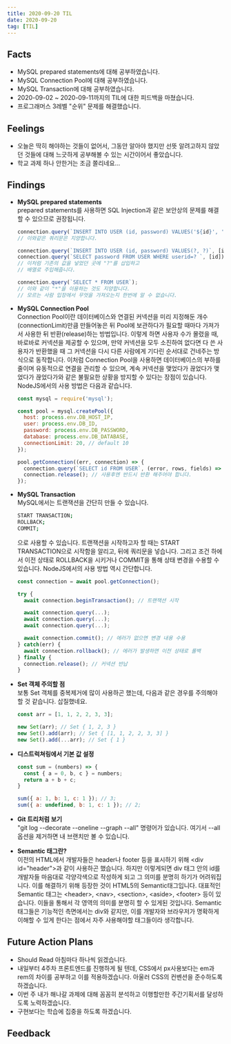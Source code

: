```yaml
---
title: 2020-09-20 TIL
date: 2020-09-20
tag: [TIL]
---
```


## Facts

- MySQL prepared statements에 대해 공부하였습니다.
- MySQL Connection Pool에 대해 공부하였습니다.
- MySQL Transaction에 대해 공부하였습니다.
- 2020-09-02 ~ 2020-09-11까지의 TIL에 대한 피드백을 마쳤습니다.
- 프로그래머스 3레벨 "순위" 문제를 해결했습니다.

## Feelings

- 오늘은 딱히 해야하는 것들이 없어서, 그동안 알아야 했지만 선뜻 알려고하지 않았던 것들에 대해 느긋하게 공부해볼 수 있는 시간이어서 좋았습니다.
- 학교 과제 하나 안한거는 조금 쫄리네요...

## Findings

- **MySQL prepared statements**  
  prepared statements를 사용하면 SQL Injection과 같은 보안상의 문제를 해결할 수 있으므로 권장됩니다.  

    ```js
    connection.query(`INSERT INTO USER (id, password) VALUES('${id}', '${password}')`);
    // 이와같은 쿼리문은 지양합니다.

    connection.query(`INSERT INTO USER (id, password) VALUES(?, ?)`, [id, password]);
    connection.query(`SELECT password FROM USER WHERE userid=? `, [id]);
    // 이처럼 기존의 값을 넣었던 곳에 "?"를 삽입하고
    // 배열로 주입해줍니다.

    connection.query(`SELECT * FROM USER`);
    // 이와 같이 "*"을 이용하는 것도 지양합니다.
    // 모르는 사람 입장에서 무엇을 가져오는지 한번에 알 수 없습니다.
    ```

- **MySQL Connection Pool**  
  Connection Pool이란 데이터베이스와 연결된 커넥션을 미리 지정해둔 개수(connectionLimit)만큼 만들어놓은 뒤 Pool에 보관하다가 필요할 때마다 가져가서 사용한 뒤 반환(release)하는 방법입니다. 이렇게 하면 사용자 수가 몰렸을 때, 바로바로 커넥션을 제공할 수 있으며, 만약 커넥션을 모두 소진하여 없다면 다 쓴 사용자가 반환했을 때 그 커넥션을 다시 다른 사람에게 기다린 순서대로 건네주는 방식으로 동작합니다. 이처럼 Connection Pool을 사용하면 데이터베이스의 부하를 줄이며 유동적으로 연결을 관리할 수 있으며, 계속 커넥션을 맺었다가 끊었다가 맺었다가 끊었다가와 같은 불필요한 상황을 방지할 수 있다는 장점이 있습니다. NodeJS에서의 사용 방법은 다음과 같습니다.

    ```js
    const mysql = require('mysql');

    const pool = mysql.createPool({
      host: process.env.DB_HOST_IP,
      user: process.env.DB_ID,
      password: process.env.DB_PASSWORD,
      database: process.env.DB_DATABASE,
      connectionLimit: 20, // default 10
    });

    pool.getConnection((err, connection) => {
      connection.query(`SELECT id FROM USER`, (error, rows, fields) => {...});
      connection.release(); // 사용후엔 반드시 반환 해주어야 합니다.
    });
    ```

- **MySQL Transaction**  
  MySQL에서는 트랜잭션을 간단히 만들 수 있습니다.

    ```bash
    START TRANSACTION;
    ROLLBACK;
    COMMIT;
    ```

    으로 사용할 수 있습니다. 트랜잭션을 시작하고자 할 때는 START TRANSACTION으로 시작함을 알리고, 뒤에 쿼리문을 넣습니다. 그리고 조건 하에서 이전 상태로 ROLLBACK을 시키거나 COMMIT을 통해 상태 변경을 수용할 수 있습니다. NodeJS에서의 사용 방법 역시 간단합니다.

    ```js
    const connection = await pool.getConnection();

    try {
      await connection.beginTransaction(); // 트랜잭션 시작

      await connection.query(...);
      await connection.query(...);
      await connection.query(...);

      await connection.commit(); // 에러가 없으면 변경 내용 수용
    } catch(err) {
      await connection.rollback(); // 에러가 발생하면 이전 상태로 롤백
    } finally {
      connection.release(); // 커넥션 반납
    }
    ```

- **Set 객체 주의할 점**  
  보통 Set 객체를 중복제거에 많이 사용하곤 했는데, 다음과 같은 경우를 주의해야 할 것 같습니다. 삽질했네요.

    ```js
    const arr = [1, 1, 2, 2, 3, 3];

    new Set(arr); // Set { 1, 2, 3 }
    new Set().add(arr); // Set { [1, 1, 2, 2, 3, 3] }
    new Set().add(...arr); // Set { 1 }
    ```

- **디스트럭쳐링에서 기본 값 설정**  

    ```js
    const sum = (numbers) => {
      const { a = 0, b, c } = numbers;
      return a + b + c;
    }

    sum({ a: 1, b: 1, c: 1 }); // 3;
    sum({ a: undefined, b: 1, c: 1 }); // 2;
    ```

- **Git 트리처럼 보기**  
  "git log --decorate --oneline --graph --all" 명령어가 있습니다. 여기서 --all 옵션을 제거하면 내 브랜치만 볼 수 있습니다.  

- **Semantic 태그란?**  
  이전의 HTML에서 개발자들은 header나 footer 등을 표시하기 위해 \<div id="header"\>과 같이 사용하곤 했습니다. 하지만 이렇게되면 div 태그 안의 id를 개발자들 마음대로 각양각색으로 작성하게 되고 그 의미를 분명히 하기가 어려워집니다. 이를 해결하기 위해 등장한 것이 HTML5의 Semantic태그입니다. 대표적인 Semantic 태그는 \<header\>, \<nav\>, \<section\>, \<aside\>, \<footer\> 등이 있습니다. 이들을 통해서 각 영역의 의미를 분명히 할 수 있게된 것입니다. Semantic 태그들은 기능적인 측면에서는 div와 같지만, 이를 개발자와 브라우저가 명확하게 이해할 수 있게 한다는 점에서 자주 사용해야할 태그들이라 생각합니다.

## Future Action Plans

- Should Read 아침마다 하나씩 읽겠습니다.
- 내일부터 4주차 프론트엔드를 진행하게 될 텐데, CSS에서 px사용보다는 em과 rem의 차이를 공부하고 이를 적용하겠습니다. 아울러 CSS의 컨벤션을 준수하도록 하겠습니다.
- 이번 주 내가 해나갈 과제에 대해 꼼꼼히 분석하고 이행할만한 주간기획서를 달성하도록 노력하겠습니다.
- 구현보다는 학습에 집중을 하도록 하겠습니다.

## Feedback
